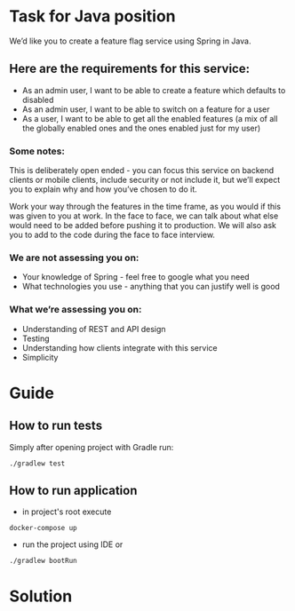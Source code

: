# Task for Java position

We’d like you to create a feature flag service using Spring in Java. 

## Here are the requirements for this service:

* As an admin user, I want to be able to create a feature which defaults to disabled
* As an admin user, I want to be able to switch on a feature for a user
* As a user, I want to be able to get all the enabled features (a mix of all the globally enabled ones and the ones
  enabled just for my user)
  
### Some notes:

This is deliberately open ended - you can focus this service on backend clients or mobile clients, include security or
not include it, but we’ll expect you to explain why and how you’ve chosen to do it.

Work your way through the features in the time frame, as you would if this was given to you at work. 
In the face to face, we can talk about what else would need to be added before pushing it to production.
We will also ask you to add to the code during the face to face interview.

### We are not assessing you on:

* Your knowledge of Spring - feel free to google what you need
* What technologies you use - anything that you can justify well is good

### What we’re assessing you on:

* Understanding of REST and API design
* Testing
* Understanding how clients integrate with this service
* Simplicity

# Guide

## How to run tests

Simply after opening project with Gradle run:

``./gradlew test``

## How to run application

* in project's root execute

``docker-compose up``

* run the project using IDE or

``./gradlew bootRun``

# Solution

